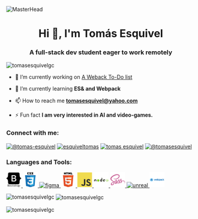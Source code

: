 ![MasterHead](https://w0.peakpx.com/wallpaper/688/193/HD-wallpaper-ghibli-a·-github-topics-a·-github-cute-ghibli.jpg)
<h1 align="center">Hi 👋, I'm Tomás Esquivel</h1>
<h3 align="center">A full-stack dev student eager to work remotely</h3>

<p align="left"> <img src="https://komarev.com/ghpvc/?username=tomasesquivelgc&label=Profile%20views&color=0e75b6&style=flat" alt="tomasesquivelgc" /> </p>

- 🔭 I’m currently working on [A Weback To-Do list](https://github.com/tomasesquivelgc/Webpack-To-Do-list)

- 🌱 I’m currently learning **ES& and Webpack**

- 📫 How to reach me **tomasesquivel@yahoo.com**

- ⚡ Fun fact **I am very interested in AI and video-games.**

<h3 align="left">Connect with me:</h3>
<p align="left">
<a href="https://codepen.io/@tomas-esquivel" target="blank"><img align="center" src="https://raw.githubusercontent.com/rahuldkjain/github-profile-readme-generator/master/src/images/icons/Social/codepen.svg" alt="@tomas-esquivel" height="30" width="40" /></a>
<a href="https://twitter.com/esquiveltomas" target="blank"><img align="center" src="https://raw.githubusercontent.com/rahuldkjain/github-profile-readme-generator/master/src/images/icons/Social/twitter.svg" alt="esquiveltomas" height="30" width="40" /></a>
<a href="https://linkedin.com/in/tomas esquivel" target="blank"><img align="center" src="https://raw.githubusercontent.com/rahuldkjain/github-profile-readme-generator/master/src/images/icons/Social/linked-in-alt.svg" alt="tomas esquivel" height="30" width="40" /></a>
<a href="https://www.hackerrank.com/@tomasesquivel" target="blank"><img align="center" src="https://raw.githubusercontent.com/rahuldkjain/github-profile-readme-generator/master/src/images/icons/Social/hackerrank.svg" alt="@tomasesquivel" height="30" width="40" /></a>
</p>

<h3 align="left">Languages and Tools:</h3>
<p align="left"> <a href="https://getbootstrap.com" target="_blank" rel="noreferrer"> <img src="https://raw.githubusercontent.com/devicons/devicon/master/icons/bootstrap/bootstrap-plain-wordmark.svg" alt="bootstrap" width="40" height="40"/> </a> <a href="https://www.w3schools.com/css/" target="_blank" rel="noreferrer"> <img src="https://raw.githubusercontent.com/devicons/devicon/master/icons/css3/css3-original-wordmark.svg" alt="css3" width="40" height="40"/> </a> <a href="https://www.figma.com/" target="_blank" rel="noreferrer"> <img src="https://www.vectorlogo.zone/logos/figma/figma-icon.svg" alt="figma" width="40" height="40"/> </a> <a href="https://www.w3.org/html/" target="_blank" rel="noreferrer"> <img src="https://raw.githubusercontent.com/devicons/devicon/master/icons/html5/html5-original-wordmark.svg" alt="html5" width="40" height="40"/> </a> <a href="https://developer.mozilla.org/en-US/docs/Web/JavaScript" target="_blank" rel="noreferrer"> <img src="https://raw.githubusercontent.com/devicons/devicon/master/icons/javascript/javascript-original.svg" alt="javascript" width="40" height="40"/> </a> <a href="https://nodejs.org" target="_blank" rel="noreferrer"> <img src="https://raw.githubusercontent.com/devicons/devicon/master/icons/nodejs/nodejs-original-wordmark.svg" alt="nodejs" width="40" height="40"/> </a> <a href="https://sass-lang.com" target="_blank" rel="noreferrer"> <img src="https://raw.githubusercontent.com/devicons/devicon/master/icons/sass/sass-original.svg" alt="sass" width="40" height="40"/> </a> <a href="https://unrealengine.com/" target="_blank" rel="noreferrer"> <img src="https://raw.githubusercontent.com/kenangundogan/fontisto/036b7eca71aab1bef8e6a0518f7329f13ed62f6b/icons/svg/brand/unreal-engine.svg" alt="unreal" width="40" height="40"/> </a> <a href="https://webpack.js.org" target="_blank" rel="noreferrer"> <img src="https://raw.githubusercontent.com/devicons/devicon/d00d0969292a6569d45b06d3f350f463a0107b0d/icons/webpack/webpack-original-wordmark.svg" alt="webpack" width="40" height="40"/> </a> </p>

<p><img align="left" src="https://github-readme-stats.vercel.app/api/top-langs?username=tomasesquivelgc&show_icons=true&locale=en&layout=compact" alt="tomasesquivelgc" /></p>

<p>&nbsp;<img align="center" src="https://github-readme-stats.vercel.app/api?username=tomasesquivelgc&show_icons=true&theme=synthwave&locale=en" alt="tomasesquivelgc" /></p>

<p><img align="center" src="https://github-readme-streak-stats.herokuapp.com/?user=tomasesquivelgc&" alt="tomasesquivelgc" /></p>
